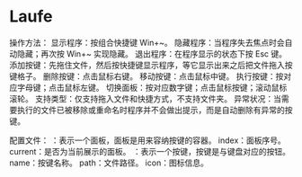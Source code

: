 # Laufe

操作方法：
显示程序：按组合快捷键 Win+~。
隐藏程序：当程序失去焦点时会自动隐藏；再次按 Win+~ 实现隐藏。
退出程序：在程序显示的状态下按 Esc 键。
添加按键：先拖住文件，然后按快捷键显示程序，等它显示出来之后把文件拖入按键格子。
删除按键：点击鼠标右键。
移动按键：点击鼠标中键。
执行按键：按对应字母键；点击鼠标左键。
切换面板：按对应数字键；点击鼠标按键；滚动鼠标滚轮。
支持类型：仅支持拖入文件和快捷方式，不支持文件夹。
异常状况：当需要执行的文件已被移除或重命名时程序并不会做出提示，而是自动删除有异常的按键。

配置文件：
<Panel>：表示一个面板，面板是用来容纳按键的容器。
index：面板序号。
current：是否为当前展示的面板。
<Key>：表示一个按键，按键是与键盘对应的按钮。
name：按键名称。
path：文件路径。
icon：图标信息。
